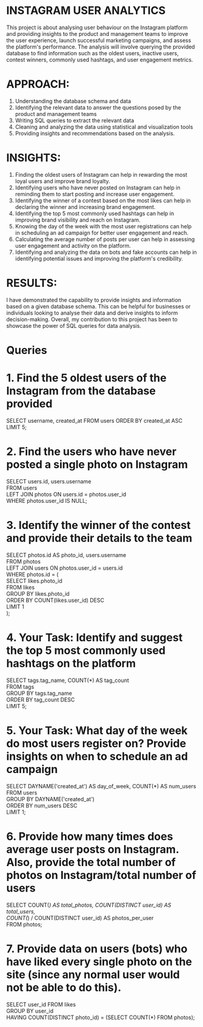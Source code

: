 
# INSTAGRAM USER ANALYTICS

This project is about analysing user behaviour on the Instagram platform and providing insights to the product and management teams to improve the user experience, launch successful marketing campaigns, and assess the platform's performance. The analysis will involve querying the provided 
database to find information such as the oldest users, inactive users, contest winners, commonly used hashtags, and user engagement metrics.


# APPROACH:
1. Understanding the database schema and data
2. Identifying the relevant data to answer the questions posed by the product and management teams
3. Writing SQL queries to extract the relevant data
4. Cleaning and analyzing the data using statistical and visualization tools
5. Providing insights and recommendations based on the analysis.

# INSIGHTS:
1. Finding the oldest users of Instagram can help in rewarding the most loyal users and improve brand loyalty.
2. Identifying users who have never posted on Instagram can help in reminding them to start posting and increase user engagement.
3. Identifying the winner of a contest based on the most likes can help in declaring the winner and increasing brand engagement.
4. Identifying the top 5 most commonly used hashtags can help in improving brand visibility and reach on Instagram.
5. Knowing the day of the week with the most user registrations can help in scheduling an ad campaign for better user engagement and reach.
6. Calculating the average number of posts per user can help in assessing user engagement and activity on the platform.
7. Identifying and analyzing the data on bots and fake accounts can help in identifying potential issues and improving the platform's credibility.

# RESULTS:
I have demonstrated the capability to provide insights and information based on a given database schema. This can be helpful for businesses or individuals looking to analyse their data and derive insights to inform decision-making. Overall, my contribution to this project has been to showcase the 
power of SQL queries for data analysis.

# Queries

# 1. Find the 5 oldest users of the Instagram from the database provided

SELECT username, created_at
FROM users
ORDER BY created_at ASC
LIMIT 5;

# 2. Find the users who have never posted a single photo on Instagram

SELECT users.id, users.username\
FROM users\
LEFT JOIN photos ON users.id = photos.user_id\
WHERE photos.user_id IS NULL;

# 3. Identify the winner of the contest and provide their details to the team

SELECT photos.id AS photo_id, users.username\
FROM photos\
LEFT JOIN users ON photos.user_id = users.id\
WHERE photos.id = (\
SELECT likes.photo_id\
FROM likes\
GROUP BY likes.photo_id\
ORDER BY COUNT(likes.user_id) DESC\
LIMIT 1\
);

# 4. Your Task: Identify and suggest the top 5 most commonly used hashtags on the platform

SELECT tags.tag_name, COUNT(*) AS tag_count\
FROM tags\
GROUP BY tags.tag_name\
ORDER BY tag_count DESC\
LIMIT 5;

# 5. Your Task: What day of the week do most users register on? Provide insights on when to schedule an ad campaign

SELECT DAYNAME('created_at') AS day_of_week, COUNT(*) AS num_users\
FROM users\
GROUP BY DAYNAME('created_at')\
ORDER BY num_users DESC\
LIMIT 1;

# 6. Provide how many times does average user posts on Instagram. Also, provide the total number of photos on Instagram/total number of users

SELECT COUNT(*) AS total_photos, COUNT(DISTINCT user_id) AS\
total_users,\
COUNT(*) / COUNT(DISTINCT user_id) AS photos_per_user\
FROM photos;

# 7. Provide data on users (bots) who have liked every single photo on the site (since any normal user would not be able to do this).

SELECT user_id FROM likes\
GROUP BY user_id\
HAVING COUNT(DISTINCT photo_id) = (SELECT COUNT(*) FROM photos);

